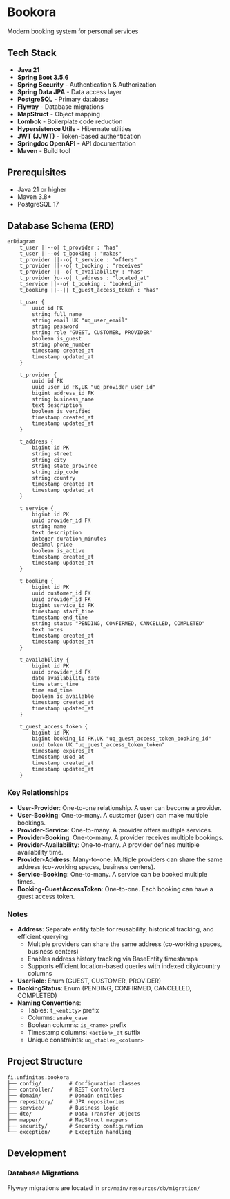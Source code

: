 # Bookora

Modern booking system for personal services

## Tech Stack

- **Java 21**
- **Spring Boot 3.5.6**
- **Spring Security** - Authentication & Authorization
- **Spring Data JPA** - Data access layer
- **PostgreSQL** - Primary database
- **Flyway** - Database migrations
- **MapStruct** - Object mapping
- **Lombok** - Boilerplate code reduction
- **Hypersistence Utils** - Hibernate utilities
- **JWT (JJWT)** - Token-based authentication
- **Springdoc OpenAPI** - API documentation
- **Maven** - Build tool

## Prerequisites

- Java 21 or higher
- Maven 3.8+
- PostgreSQL 17

## Database Schema (ERD)

```mermaid
erDiagram
    t_user ||--o| t_provider : "has"
    t_user ||--o{ t_booking : "makes"
    t_provider ||--o{ t_service : "offers"
    t_provider ||--o{ t_booking : "receives"
    t_provider ||--o{ t_availability : "has"
    t_provider }o--o| t_address : "located_at"
    t_service ||--o{ t_booking : "booked_in"
    t_booking ||--|| t_guest_access_token : "has"

    t_user {
        uuid id PK
        string full_name
        string email UK "uq_user_email"
        string password
        string role "GUEST, CUSTOMER, PROVIDER"
        boolean is_guest
        string phone_number
        timestamp created_at
        timestamp updated_at
    }

    t_provider {
        uuid id PK
        uuid user_id FK,UK "uq_provider_user_id"
        bigint address_id FK
        string business_name
        text description
        boolean is_verified
        timestamp created_at
        timestamp updated_at
    }

    t_address {
        bigint id PK
        string street
        string city
        string state_province
        string zip_code
        string country
        timestamp created_at
        timestamp updated_at
    }

    t_service {
        bigint id PK
        uuid provider_id FK
        string name
        text description
        integer duration_minutes
        decimal price
        boolean is_active
        timestamp created_at
        timestamp updated_at
    }

    t_booking {
        bigint id PK
        uuid customer_id FK
        uuid provider_id FK
        bigint service_id FK
        timestamp start_time
        timestamp end_time
        string status "PENDING, CONFIRMED, CANCELLED, COMPLETED"
        text notes
        timestamp created_at
        timestamp updated_at
    }

    t_availability {
        bigint id PK
        uuid provider_id FK
        date availability_date
        time start_time
        time end_time
        boolean is_available
        timestamp created_at
        timestamp updated_at
    }

    t_guest_access_token {
        bigint id PK
        bigint booking_id FK,UK "uq_guest_access_token_booking_id"
        uuid token UK "uq_guest_access_token_token"
        timestamp expires_at
        timestamp used_at
        timestamp created_at
        timestamp updated_at
    }
```

### Key Relationships

- **User-Provider**: One-to-one relationship. A user can become a provider.
- **User-Booking**: One-to-many. A customer (user) can make multiple bookings.
- **Provider-Service**: One-to-many. A provider offers multiple services.
- **Provider-Booking**: One-to-many. A provider receives multiple bookings.
- **Provider-Availability**: One-to-many. A provider defines multiple availability time.
- **Provider-Address**: Many-to-one. Multiple providers can share the same address (co-working spaces, business centers).
- **Service-Booking**: One-to-many. A service can be booked multiple times.
- **Booking-GuestAccessToken**: One-to-one. Each booking can have a guest access token.

### Notes

- **Address**: Separate entity table for reusability, historical tracking, and efficient querying
  - Multiple providers can share the same address (co-working spaces, business centers)
  - Enables address history tracking via BaseEntity timestamps
  - Supports efficient location-based queries with indexed city/country columns
- **UserRole**: Enum (GUEST, CUSTOMER, PROVIDER)
- **BookingStatus**: Enum (PENDING, CONFIRMED, CANCELLED, COMPLETED)
- **Naming Conventions**:
  - Tables: `t_<entity>` prefix
  - Columns: `snake_case`
  - Boolean columns: `is_<name>` prefix
  - Timestamp columns: `<action>_at` suffix
  - Unique constraints: `uq_<table>_<column>`

## Project Structure

```
fi.unfinitas.bookora
├── config/         # Configuration classes
├── controller/     # REST controllers
├── domain/         # Domain entities
├── repository/     # JPA repositories
├── service/        # Business logic
├── dto/            # Data Transfer Objects
├── mapper/         # MapStruct mappers
├── security/       # Security configuration
└── exception/      # Exception handling
```

## Development

### Database Migrations

Flyway migrations are located in `src/main/resources/db/migration/`
